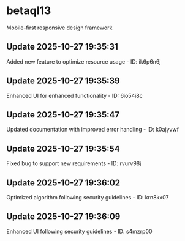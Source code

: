 # betaql13
Mobile-first responsive design framework

## Update 2025-10-27 19:35:31
Added new feature to optimize resource usage - ID: ik6p6n6j


## Update 2025-10-27 19:35:39
Enhanced UI for enhanced functionality - ID: 6io54i8c


## Update 2025-10-27 19:35:47
Updated documentation with improved error handling - ID: k0ajyvwf


## Update 2025-10-27 19:35:54
Fixed bug to support new requirements - ID: rvurv98j


## Update 2025-10-27 19:36:02
Optimized algorithm following security guidelines - ID: krn8kx07


## Update 2025-10-27 19:36:09
Enhanced UI following security guidelines - ID: s4mzrp00

